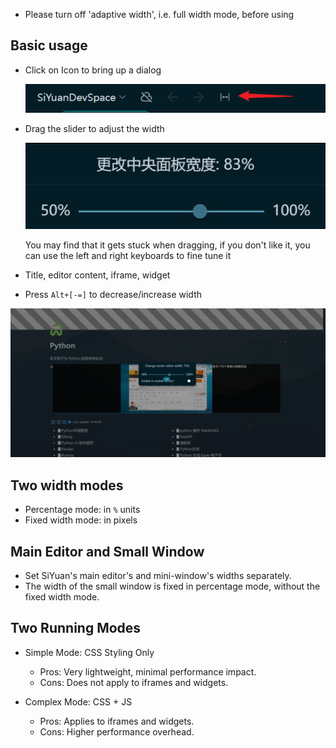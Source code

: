 
- Please turn off 'adaptive width', i.e. full width mode, before using

## Basic usage



- Click on Icon to bring up a dialog

  ![](asset/Icon.png)

- Drag the slider to adjust the width

  ![](asset/dialog.png)

  You may find that it gets stuck when dragging, if you don't like it, you can use the left and right keyboards to fine tune it

- Title, editor content, iframe, widget

- Press `Alt+[-=]` to decrease/increase width


![](asset/width-plugin.png)

## Two width modes

- Percentage mode: in `%` units
- Fixed width mode: in pixels

## Main Editor and Small Window

- Set SiYuan's main editor's and mini-window's widths separately.
- The width of the small window is fixed in percentage mode, without the fixed width mode.

## Two Running Modes

- Simple Mode: CSS Styling Only

  - Pros: Very lightweight, minimal performance impact.
  - Cons: Does not apply to iframes and widgets.

- Complex Mode: CSS + JS

  - Pros: Applies to iframes and widgets.
  - Cons: Higher performance overhead.
